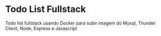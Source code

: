 # Todo List Fullstack
Todo list fullstack usando Docker para subir imagem do Mysql, Thunder Client, Node, Express e Javascript
